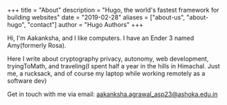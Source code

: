 +++
title = "About"
description = "Hugo, the world's fastest framework for building websites"
date = "2019-02-28"
aliases = ["about-us", "about-hugo", "contact"]
author = "Hugo Authors"
+++

Hi, I'm Aakanksha, and I like computers.
I have an Ender 3 named Amy(formerly Rosa).

Here I write about cryptography privacy, autonomy, web development, tryingToMath, and traveling(I spent half a year in the hills in Himachal. Just me, a rucksack, and of course my laptop while working remotely as a software dev)

Get in touch with me via email: aakanksha.agrawal_asp23@ashoka.edu.in

